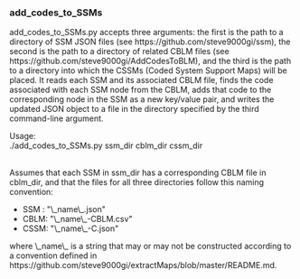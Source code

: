 <h3>add_codes_to_SSMs</h3>

<p>
add_codes_to_SSMs.py accepts three arguments: the first is the path to a
directory of  SSM JSON files (see https://github.com/steve9000gi/ssm), the
second is the path to a directory of related CBLM files (see
https://github.com/steve9000gi/AddCodesToBLM), and the third is the path to a 
directory into which the CSSMs (Coded System Support Maps) will be placed. It
reads each SSM and its associated CBLM file, finds the code associated with each
SSM node from the CBLM, adds that code to the corresponding node in the SSM as a
new key/value pair, and writes the updated JSON object to a file in the
directory specified by the third command-line argument.
</p>

<p>
Usage:<br>
./add_codes_to_SSMs.py ssm_dir cblm_dir cssm_dir<br><br>

Assumes that each SSM in ssm_dir has a corresponding CBLM file in cblm_dir,
and that the files for all three directories follow this naming convention:
<ul>
<li>SSM : "\_name\_.json"</li>
<li>CBLM: "\_name\_-CBLM.csv"</li>
<li>CSSM: "\_name\_-C.json"</li>
</ul>
where \_name\_ is a string that may or may not be constructed according to a
convention defined in
https://github.com/steve9000gi/extractMaps/blob/master/README.md.
</p>
